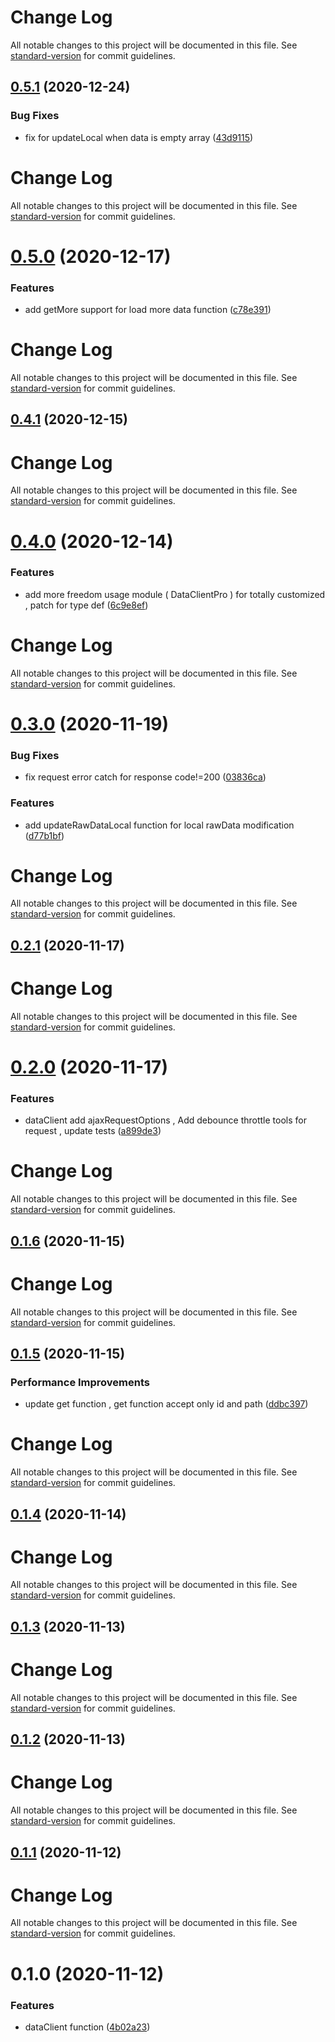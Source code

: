 # Change Log

All notable changes to this project will be documented in this file. See [standard-version](https://github.com/conventional-changelog/standard-version) for commit guidelines.

## [0.5.1](https://github.com/21epub/epub-data-client/compare/v0.5.0...v0.5.1) (2020-12-24)

### Bug Fixes

- fix for updateLocal when data is empty array ([43d9115](https://github.com/21epub/epub-data-client/commit/43d9115))

# Change Log

All notable changes to this project will be documented in this file. See [standard-version](https://github.com/conventional-changelog/standard-version) for commit guidelines.

# [0.5.0](https://github.com/21epub/epub-data-client/compare/v0.4.1...v0.5.0) (2020-12-17)

### Features

- add getMore support for load more data function ([c78e391](https://github.com/21epub/epub-data-client/commit/c78e391))

# Change Log

All notable changes to this project will be documented in this file. See [standard-version](https://github.com/conventional-changelog/standard-version) for commit guidelines.

## [0.4.1](https://github.com/21epub/epub-data-client/compare/v0.4.0...v0.4.1) (2020-12-15)

# Change Log

All notable changes to this project will be documented in this file. See [standard-version](https://github.com/conventional-changelog/standard-version) for commit guidelines.

# [0.4.0](https://github.com/21epub/epub-data-client/compare/v0.3.0...v0.4.0) (2020-12-14)

### Features

- add more freedom usage module ( DataClientPro ) for totally customized , patch for type def ([6c9e8ef](https://github.com/21epub/epub-data-client/commit/6c9e8ef))

# Change Log

All notable changes to this project will be documented in this file. See [standard-version](https://github.com/conventional-changelog/standard-version) for commit guidelines.

# [0.3.0](https://github.com/21epub/epub-data-client/compare/v0.2.1...v0.3.0) (2020-11-19)

### Bug Fixes

- fix request error catch for response code!=200 ([03836ca](https://github.com/21epub/epub-data-client/commit/03836ca))

### Features

- add updateRawDataLocal function for local rawData modification ([d77b1bf](https://github.com/21epub/epub-data-client/commit/d77b1bf))

# Change Log

All notable changes to this project will be documented in this file. See [standard-version](https://github.com/conventional-changelog/standard-version) for commit guidelines.

## [0.2.1](https://github.com/21epub/epub-data-client/compare/v0.2.0...v0.2.1) (2020-11-17)

# Change Log

All notable changes to this project will be documented in this file. See [standard-version](https://github.com/conventional-changelog/standard-version) for commit guidelines.

# [0.2.0](https://github.com/21epub/epub-data-client/compare/v0.1.6...v0.2.0) (2020-11-17)

### Features

- dataClient add ajaxRequestOptions , Add debounce throttle tools for request , update tests ([a899de3](https://github.com/21epub/epub-data-client/commit/a899de3))

# Change Log

All notable changes to this project will be documented in this file. See [standard-version](https://github.com/conventional-changelog/standard-version) for commit guidelines.

## [0.1.6](https://github.com/21epub/epub-data-client/compare/v0.1.5...v0.1.6) (2020-11-15)

# Change Log

All notable changes to this project will be documented in this file. See [standard-version](https://github.com/conventional-changelog/standard-version) for commit guidelines.

## [0.1.5](https://github.com/21epub/epub-data-client/compare/v0.1.4...v0.1.5) (2020-11-15)

### Performance Improvements

- update get function , get function accept only id and path ([ddbc397](https://github.com/21epub/epub-data-client/commit/ddbc397))

# Change Log

All notable changes to this project will be documented in this file. See [standard-version](https://github.com/conventional-changelog/standard-version) for commit guidelines.

## [0.1.4](https://github.com/21epub/epub-data-client/compare/v0.1.3...v0.1.4) (2020-11-14)

# Change Log

All notable changes to this project will be documented in this file. See [standard-version](https://github.com/conventional-changelog/standard-version) for commit guidelines.

## [0.1.3](https://github.com/21epub/epub-data-client/compare/v0.1.2...v0.1.3) (2020-11-13)

# Change Log

All notable changes to this project will be documented in this file. See [standard-version](https://github.com/conventional-changelog/standard-version) for commit guidelines.

## [0.1.2](https://github.com/21epub/epub-data-client/compare/v0.1.1...v0.1.2) (2020-11-13)

# Change Log

All notable changes to this project will be documented in this file. See [standard-version](https://github.com/conventional-changelog/standard-version) for commit guidelines.

## [0.1.1](https://github.com/21epub/epub-data-client/compare/v0.1.0...v0.1.1) (2020-11-12)

# Change Log

All notable changes to this project will be documented in this file. See [standard-version](https://github.com/conventional-changelog/standard-version) for commit guidelines.

# 0.1.0 (2020-11-12)

### Features

- dataClient function ([4b02a23](https://github.com/21epub/epub-data-client/commit/4b02a23))

